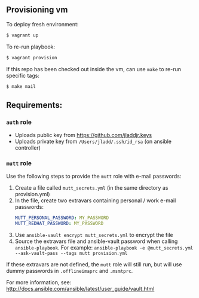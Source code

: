 ## Provisioning vm

To deploy fresh environment:

```bash
$ vagrant up
```

To re-run playbook:

```bash
$ vagrant provision
```

If this repo has been checked out inside the vm, can use `make` to re-run specific tags:

```bash
$ make mail
```

## Requirements:

### `auth` role

* Uploads public key from https://github.com/jladdjr.keys
* Uploads private key from `/Users/jladd/.ssh/id_rsa` (on ansible controller)

### `mutt` role

Use the following steps to provide the `mutt` role with e-mail passwords:

1. Create a file called `mutt_secrets.yml` (in the same directory as provision.yml)
1. In the file, create two extravars containing personal / work e-mail passwords:
    ```yaml
    MUTT_PERSONAL_PASSWORD: MY_PASSWORD
    MUTT_REDHAT_PASSWORD: MY_PASSWORD
    ```
1. Use `ansible-vault encrypt mutt_secrets.yml` to encrypt the file
1. Source the extravars file and ansible-vault password when calling `ansible-playbook`. For example:
  `ansible-playbook -e @mutt_secrets.yml --ask-vault-pass --tags mutt provision.yml`

If these extravars are not defined, the `mutt` role will still run, but will use dummy passwords in `.offlineimaprc` and `.msmtprc`.

For more information, see:
http://docs.ansible.com/ansible/latest/user_guide/vault.html
